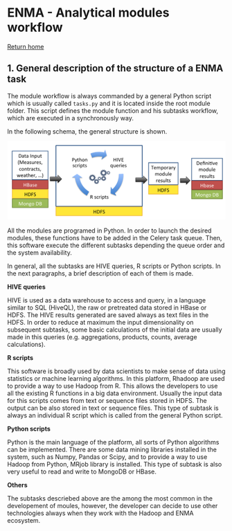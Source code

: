 # ENMA - Analytical modules workflow

[Return home](../README.md)

## 1. General description of the structure of a ENMA task

The module workflow is always commanded by a general Python script which is usually called `tasks.py` and it is located inside the root module folder. This script defines the module function and his subtasks workflow, which are executed in a synchronously way.

In the following schema, the general structure is shown.

![ENMA Architecture](../pictures/modules_general_structure.png)


All the modules are programed in Python. In order to launch the desired modules, these functions have to be added in the Celery task queue. Then, this software execute the different subtasks depending the queue order and the system availability.

In general, all the subtasks are HIVE queries, R scripts or Python scripts. In the next paragraphs, a brief description of each of them is made.

**HIVE queries**

HIVE is used as a data warehouse to access and query, in a language similar to SQL (HiveQL), the raw or pretreated data stored in HBase or HDFS. The HIVE results generated are saved always as text files in the HDFS. In order to reduce at maximum the input dimensionality on subsequent subtasks, some basic calculations of the initial data are usually made in this queries (e.g. aggregations, products, counts, average calculations).


**R scripts**

This software is broadly used by data scientists to make sense of data using statistics or machine learning algorithms. In this platform,  Rhadoop are used to provide a way to use Hadoop from R. This allows the developers to use all the existing R functions in a big data environment. Usually the input data for this scripts comes from text or sequence files stored in HDFS. The output can be also stored in text or sequence files. This type of subtask is always an individual R script which is called from the general Python script.

**Python scripts**

Python is the main language of the platform, all sorts of Python algorithms can be implemented. There are some data mining libraries installed in the system, such as Numpy, Pandas or Scipy, and to provide a way to use Hadoop from Python, MRjob library is installed. This type of subtask is also very useful to read and write to MongoDB or HBase.

**Others**

The subtasks descriebed above are the among the most common in the developement of moules, however, the developer can decide to use other technologies always when they work with the Hadoop and ENMA ecosystem.
